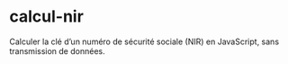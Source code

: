 # calcul-nir
Calculer la clé d’un numéro de sécurité sociale (NIR) en JavaScript, sans transmission de données.
